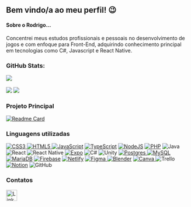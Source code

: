 ## Bem vindo/a ao meu perfil! 😉

#### Sobre o Rodrigo...
Concentrei meus estudos profissionais e pessoais no desenvolvimento de jogos e com enfoque para Front-End, adquirindo conhecimento principal em tecnologias como C#, Javascript e React Native.

### GitHub Stats:

![](https://github-readme-stats.vercel.app/api?username=RodrigoBichet&theme=dark&hide_border=false&include_all_commits=false&count_private=false)<br><br>
![](https://github-readme-streak-stats.herokuapp.com/?user=RodrigoBichet&theme=dark&hide_border=false)
![](https://github-readme-stats.vercel.app/api/top-langs/?username=RodrigoBichet&theme=dark&hide_border=false&include_all_commits=false&count_private=false&layout=compact)

### Projeto Principal

[![Readme Card](https://github-readme-stats.vercel.app/api/pin/?username=RodrigoBichet&repo=GameBen10&theme=dark)](https://github.com/anuraghazra/github-readme-stats)

### Linguagens utilizadas

[![CSS3](https://img.shields.io/badge/css3-%231572B6.svg?style=plastic&logo=css3&logoColor=white) ](https://img.shields.io/badge/CSS3-1572B6.svg?style=for-the-badge&logo=CSS3&logoColor=white)
[![HTML5](https://img.shields.io/badge/html5-%23E34F26.svg?style=plastic&logo=html5&logoColor=white) ](https://img.shields.io/badge/HTML5-E34F26.svg?style=for-the-badge&logo=HTML5&logoColor=white)
[![JavaScript](https://img.shields.io/badge/javascript-%23323330.svg?style=plastic&logo=javascript&logoColor=%23F7DF1E)](https://img.shields.io/badge/JavaScript-F7DF1E.svg?style=for-the-badge&logo=JavaScript&logoColor=black)
[![TypeScript](https://img.shields.io/badge/typescript-%23007ACC.svg?style=plastic&logo=typescript&logoColor=white)](https://img.shields.io/badge/TypeScript-3178C6.svg?style=for-the-badge&logo=TypeScript&logoColor=white)
[![NodeJS](https://img.shields.io/badge/node.js-6DA55F?style=plastic&logo=node.js&logoColor=white)](https://img.shields.io/badge/Node.js-339933.svg?style=for-the-badge&logo=nodedotjs&logoColor=white)
[![PHP](https://img.shields.io/badge/php-%23777BB4.svg?style=for-the-badge&logo=php&logoColor=white)](https://img.shields.io/badge/PHP-777BB4.svg?style=for-the-badge&logo=PHP&logoColor=white)
![Java](https://img.shields.io/badge/java-%23ED8B00.svg?style=for-the-badge&logo=openjdk&logoColor=white)
![React](https://img.shields.io/badge/react-%2320232a.svg?style=for-the-badge&logo=react&logoColor=%2361DAFB)
![React Native](https://img.shields.io/badge/react_native-%2320232a.svg?style=for-the-badge&logo=react&logoColor=%2361DAFB)
[![Expo](https://img.shields.io/badge/expo-1C1E24?style=plastic&logo=expo&logoColor=#D04A37)](https://img.shields.io/badge/Expo-000020.svg?style=for-the-badge&logo=Expo&logoColor=white)
![C#](https://img.shields.io/badge/c%23-%23239120.svg?style=for-the-badge&logo=c-sharp&logoColor=white)
![Unity](https://img.shields.io/badge/unity-%23000000.svg?style=for-the-badge&logo=unity&logoColor=white)
[![Postgres](https://img.shields.io/badge/postgres-%23316192.svg?style=plastic&logo=postgresql&logoColor=white) ](https://img.shields.io/badge/PostgreSQL-4169E1.svg?style=for-the-badge&logo=PostgreSQL&logoColor=white)
[![MySQL](https://img.shields.io/badge/mysql-%2300f.svg?style=plastic&logo=mysql&logoColor=white)](https://img.shields.io/badge/MySQL-4479A1.svg?style=for-the-badge&logo=MySQL&logoColor=white)
[![MariaDB](https://img.shields.io/badge/MariaDB-003545?style=for-the-badge&logo=mariadb&logoColor=white)](https://img.shields.io/badge/MariaDB-003545.svg?style=for-the-badge&logo=MariaDB&logoColor=white)
[![Firebase](https://img.shields.io/badge/Firebase-039BE5?style=for-the-badge&logo=Firebase&logoColor=white)](https://img.shields.io/badge/Firebase-FFCA28.svg?style=for-the-badge&logo=Firebase&logoColor=black)
[![Netlify](https://img.shields.io/badge/netlify-%23000000.svg?style=for-the-badge&logo=netlify&logoColor=#00C7B7)](https://img.shields.io/badge/Netlify-00C7B7.svg?style=for-the-badge&logo=Netlify&logoColor=white)
[![Figma](https://img.shields.io/badge/figma-%23F24E1E.svg?style=plastic&logo=figma&logoColor=white) ](https://img.shields.io/badge/Figma-F24E1E.svg?style=for-the-badge&logo=Figma&logoColor=white)
[![Blender](https://img.shields.io/badge/blender-%23F5792A.svg?style=for-the-badge&logo=blender&logoColor=white)](https://img.shields.io/badge/Blender-F5792A.svg?style=for-the-badge&logo=Blender&logoColor=white)
[![Canva](https://img.shields.io/badge/Canva-%2300C4CC.svg?style=plastic&logo=Canva&logoColor=white) ](https://img.shields.io/badge/Canva-00C4CC.svg?style=for-the-badge&logo=Canva&logoColor=white)
![Trello](https://img.shields.io/badge/Trello-%23026AA7.svg?style=for-the-badge&logo=Trello&logoColor=white)
[![Notion](https://img.shields.io/badge/Notion-%23000000.svg?style=plastic&logo=notion&logoColor=white)](https://img.shields.io/badge/Notion-000000.svg?style=for-the-badge&logo=Notion&logoColor=white)
![GitHub](https://img.shields.io/badge/github-%23121011.svg?style=for-the-badge&logo=github&logoColor=white)

### Contatos

[<img src='https://img.shields.io/badge/LinkedIn-0077B5?style=for-the-badge&logo=linkedin&logoColor=white' alt='Linkedin' height='30'>](https://www.linkedin.com/in/rodrigobichet/)
